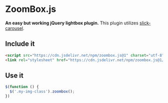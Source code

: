 # ZoomBox.js
**An easy but working jQuery lightbox plugin.**
This plugin utilizes [slick-carousel](http://kenwheeler.github.io/slick/).   

## Include it

```HTML
<script src="https://cdn.jsdelivr.net/npm/zoombox.js@1" charset="utf-8"></script>
<link rel="stylesheet" href="https://cdn.jsdelivr.net/npm/zoombox.js@1/dist/zoombox.min.css" />
```

## Use it

```JavaScript
$(function () {
  $('.my-img-class').zoombox();
})
```
